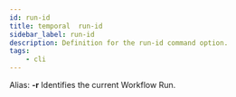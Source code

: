 ```yaml
---
id: run-id
title: temporal  run-id
sidebar_label: run-id
description: Definition for the run-id command option.
tags:
	- cli
---
```

Alias: **-r**
Identifies the current Workflow Run.
